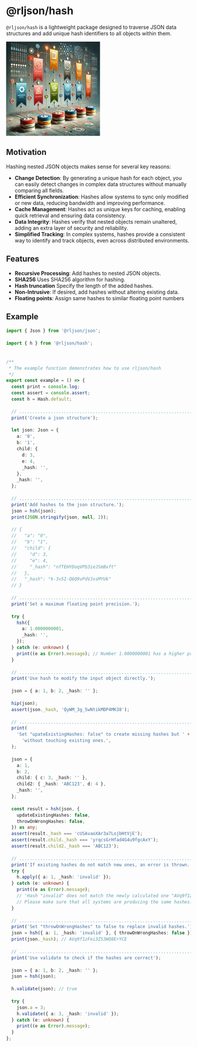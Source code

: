 # @rljson/hash

`@rljson/hash` is a lightweight package designed to traverse JSON data
structures and add unique hash identifiers to all objects within them.

![teaser.webp](https://github.com/rljson/hash/raw/main/teaser.webp)

## Motivation

Hashing nested JSON objects makes sense for several key reasons:

- **Change Detection**: By generating a unique hash for each object, you can easily
  detect changes in complex data structures without manually comparing all
  fields.
- **Efficient Synchronization**: Hashes allow systems to sync only modified or new
  data, reducing bandwidth and improving performance.
- **Cache Management**: Hashes act as unique keys for caching, enabling quick
  retrieval and ensuring data consistency.
- **Data Integrity**: Hashes verify that nested objects remain unaltered, adding an
  extra layer of security and reliability.
- **Simplified Tracking**: In complex systems, hashes provide a consistent way to
  identify and track objects, even across distributed environments.

## Features

- **Recursive Processing**: Add hashes to nested JSON objects.
- **SHA256** Uses SHA256 algorithm for hashing.
- **Hash truncation** Specify the length of the added hashes.
- **Non-Intrusive**: If desired, add hashes without altering existing data.
- **Floating points**: Assign same hashes to similar floating point numbers

## Example

```typescript
import { Json } from '@rljson/json';

import { h } from '@rljson/hash';


/**
 * The example function demonstrates how to use rljson/hash
 */
export const example = () => {
  const print = console.log;
  const assert = console.assert;
  const h = Hash.default;

  // .............................................................................
  print('Create a json structure');

  let json: Json = {
    a: '0',
    b: '1',
    child: {
      d: 3,
      e: 4,
      _hash: '',
    },
    _hash: '',
  };

  // .............................................................................
  print('Add hashes to the json structure.');
  json = hsh(json);
  print(JSON.stringify(json, null, 2));

  // {
  //   "a": "0",
  //   "b": "1",
  //   "child": {
  //     "d": 3,
  //     "e": 4,
  //     "_hash": "nfTEHYDoqVPb3ieJSmBxft"
  //   },
  //   "_hash": "k-3v5I-Q6Q9vPdVJxsMYUk"
  // }

  // .............................................................................
  print('Set a maximum floating point precision.');

  try {
    hsh({
      a: 1.0000000001,
      _hash: '',
    });
  } catch (e: unknown) {
    print((e as Error).message); // Number 1.0000000001 has a higher precision than 0.001
  }

  // .............................................................................
  print('Use hash to modify the input object directly.');

  json = { a: 1, b: 2, _hash: '' };

  hip(json);
  assert(json._hash, 'QyWM_3g_5wNtikMDP4MK38');

  // .............................................................................
  print(
    'Set "upateExistingHashes: false" to create missing hashes but ' +
      'without touching existing ones.',
  );

  json = {
    a: 1,
    b: 2,
    child: { c: 3, _hash: '' },
    child2: { _hash: 'ABC123', d: 4 },
    _hash: '',
  };

  const result = hsh(json, {
    updateExistingHashes: false,
    throwOnWrongHashes: false,
  }) as any;
  assert(result._hash === 'cUSAvaoXAr3a7LojbHtVjE');
  assert(result.child._hash === 'yrqcsGrHfad4G4u9fgcAxY');
  assert(result.child2._hash === 'ABC123');

  // .............................................................................
  print('If existing hashes do not match new ones, an error is thrown.');
  try {
    h.apply({ a: 1, _hash: 'invalid' });
  } catch (e: unknown) {
    print((e as Error).message);
    // 'Hash "invalid" does not match the newly calculated one "AVq9f1zFei3ZS3WQ8ErYCE".
    // Please make sure that all systems are producing the same hashes.'
  }

  // .............................................................................
  print('Set "throwOnWrongHashes" to false to replace invalid hashes.');
  json = hsh({ a: 1, _hash: 'invalid' }, { throwOnWrongHashes: false });
  print(json._hash); // AVq9f1zFei3ZS3WQ8ErYCE

  // .............................................................................
  print('Use validate to check if the hashes are correct');

  json = { a: 1, b: 2, _hash: '' };
  json = hsh(json);

  h.validate(json); // true

  try {
    json.a = 3;
    h.validate({ a: 3, _hash: 'invalid' });
  } catch (e: unknown) {
    print((e as Error).message);
  }
};

```
